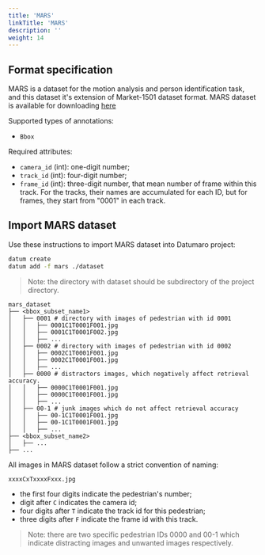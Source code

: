 ```yaml
---
title: 'MARS'
linkTitle: 'MARS'
description: ''
weight: 14
---
```


## Format specification

MARS is a dataset for the motion analysis and person identification task,
and this dataset it's extension of Market-1501 dataset format.
MARS dataset is available for downloading
[here](https://zheng-lab.cecs.anu.edu.au/Project/project_mars.html)

Supported types of annotations:
- `Bbox`

Required attributes:
- `camera_id` (int): one-digit number;
- `track_id` (int): four-digit number;
- `frame_id` (int): three-digit number, that mean number of
  frame within this track. For the tracks, their names are accumulated
  for each ID, but for frames, they start from "0001" in each track.


## Import MARS dataset

Use these instructions to import MARS dataset into Datumaro project:

```bash
datum create
datum add -f mars ./dataset
```

> Note: the directory with dataset should be subdirectory of the
> project directory.

```
mars_dataset
├── <bbox_subset_name1>
│   ├── 0001 # directory with images of pedestrian with id 0001
│   │   ├── 0001C1T0001F001.jpg
│   │   ├── 0001C1T0001F002.jpg
│   │   ├── ...
│   ├── 0002 # directory with images of pedestrian with id 0002
│   │   ├── 0002C1T0001F001.jpg
│   │   ├── 0002C1T0001F001.jpg
│   │   ├── ...
│   ├── 0000 # distractors images, which negatively affect retrieval accuracy.
│   │   ├── 0000C1T0001F001.jpg
│   │   ├── 0000C1T0001F001.jpg
│   │   ├── ...
│   ├── 00-1 # junk images which do not affect retrieval accuracy
│   │   ├── 00-1C1T0001F001.jpg
│   │   ├── 00-1C1T0001F001.jpg
│   │   ├── ...
├── <bbox_subset_name2>
│   ├── ...
├── ...
```

All images in MARS dataset follow a strict convention of naming:
```
xxxxCxTxxxxFxxx.jpg
```
- the first four digits indicate the pedestrian's number;
- digit after `C` indicates the camera id;
- four digits after `T` indicate the track id for this pedestrian;
- three digits after `F` indicate the frame id with this track.

> Note: there are two specific pedestrian IDs 0000 and 00-1
> which indicate distracting images and unwanted images respectively.
